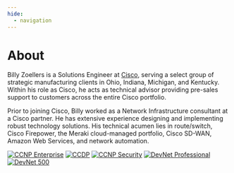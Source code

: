 ```yaml
---
hide:
  - navigation
---
```


# About

Billy Zoellers is a Solutions Engineer at [Cisco](https://www.cisco.com), serving a select group of strategic manufacturing clients in Ohio, Indiana, Michigan, and Kentucky. Within his role as Cisco, he acts as technical advisor providing pre-sales support to customers across the entire Cisco portfolio.

Prior to joining Cisco, Billy worked as a Network Infrastructure consultant at a Cisco partner. He has extensive experience designing and implementing robust technology solutions. His technical acumen lies in route/switch, Cisco Firepower, the Meraki cloud-managed portfolio, Cisco SD-WAN, Amazon Web Services, and network automation.

<div class="certimages" markdown>
  <a href="https://www.credly.com/badges/adb43cc1-36dc-49ed-91b7-a2e81697fd99"><img class="cert" alt="CCNP Enterprise" src="ccnp-ent.svg"/></a>
  <a href="https://www.credly.com/badges/57f6f6ad-0550-4849-a1db-4362cc0e2033"><img class="cert" alt="CCDP" src="ccdp.svg"/></a>
  <a href="https://www.credly.com/badges/d4596bae-bc04-42d6-a180-86f08460222a"><img class="cert" alt="CCNP Security" src="ccnp-s.svg"/></a>
  <a href="https://www.credly.com/badges/5581a692-dabc-432a-b469-93c41e81f473"><img class="cert" alt="DevNet Professional" src="devnet-pro.svg"/></a>
  <a href="https://www.credly.com/badges/ffe9724b-a3c7-4224-8797-4b05cb19c619"><img class="cert" alt="DevNet 500" src="devnet500.svg"/></a>
</div>
